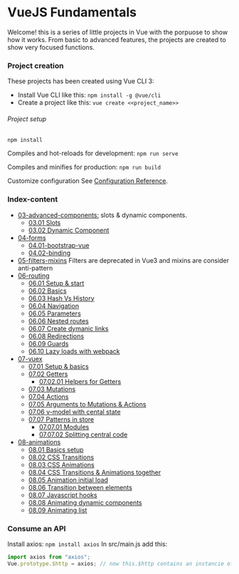 # VueJS Fundamentals

Welcome! this is a series of little projects in Vue with the porpuose to show how it works. From basic to advanced features, the projects are created to show very focused functions.

### Project creation

These projects has been created using Vue CLI 3:

 - Install Vue CLI like this: ```npm install -g @vue/cli```
 - Create a project like this: ```vue create <<project_name>>```

###### Project setup
```
npm install
```

Compiles and hot-reloads for development: ```npm run serve```

Compiles and minifies for production: ```npm run build```

Customize configuration
See [Configuration Reference](https://cli.vuejs.org/config/).

### Index-content
* [03-advanced-components:](https://github.com/mjbeli/WebDevelopment/tree/master/VueJS/03-advanced-components) slots & dynamic components. 
  * [03.01 Slots](https://github.com/mjbeli/WebDevelopment/tree/master/VueJS/03-advanced-components#0301-slots)  
  * [03.02 Dynamic Component](https://github.com/mjbeli/WebDevelopment/tree/master/VueJS/03-advanced-components#0302-dynamic-component)
* [04-forms](https://github.com/mjbeli/WebDevelopment/tree/master/VueJS/04-forms#04-forms)
  * [04.01-bootstrap-vue](https://github.com/mjbeli/WebDevelopment/tree/master/VueJS/04-forms#0401-bootstrap-vue)
  * [04.02-binding](https://github.com/mjbeli/WebDevelopment/tree/master/VueJS/04-forms#0402-binding)
* [05-filters-mixins]() Filters are deprecated in Vue3 and mixins are consider anti-pattern
* [06-routing](https://github.com/mjbeli/WebDevelopment/tree/master/VueJS/06-routing#06-routing)
  * [06.01 Setup & start](https://github.com/mjbeli/WebDevelopment/tree/master/VueJS/06-routing#0601-setup--start)
  * [06.02 Basics](https://github.com/mjbeli/WebDevelopment/tree/master/VueJS/06-routing#0602-basics)
  * [06.03 Hash Vs History](https://github.com/mjbeli/WebDevelopment/tree/master/VueJS/06-routing#0603-hash-vs-history)
  * [06.04 Navigation](https://github.com/mjbeli/WebDevelopment/tree/master/VueJS/06-routing#0604-navigation)
  * [06.05 Parameters](https://github.com/mjbeli/WebDevelopment/tree/master/VueJS/06-routing#0605-parameters)
  * [06.06 Nested routes](https://github.com/mjbeli/WebDevelopment/tree/master/VueJS/06-routing#0606-nested-routes)
  * [06.07 Create dymanic links](https://github.com/mjbeli/WebDevelopment/tree/master/VueJS/06-routing#0607-create-dymanic-links)
  * [06.08 Redirections](https://github.com/mjbeli/WebDevelopment/tree/master/VueJS/06-routing#0608-redirections)
  * [06.09 Guards](https://github.com/mjbeli/WebDevelopment/blob/master/VueJS/06-routing/README.md#0609-guards)
  * [06.10 Lazy loads with webpack](https://github.com/mjbeli/WebDevelopment/blob/master/VueJS/06-routing/README.md#0610-lazy-loads-with-webpack)
 * [07-vuex](https://github.com/mjbeli/WebDevelopment/tree/master/VueJS/06-routing#06-routing)
   * [07.01 Setup & basics](https://github.com/mjbeli/WebDevelopment/blob/master/VueJS/07-vuex/README.md#0701-setup--basics)
   * [07.02 Getters](https://github.com/mjbeli/WebDevelopment/blob/master/VueJS/07-vuex/README.md#0702-getters)
     * [07.02.01 Helpers for Getters](https://github.com/mjbeli/WebDevelopment/blob/master/VueJS/07-vuex/README.md#070201-helpers-for-getters)
   * [07.03 Mutations](https://github.com/mjbeli/WebDevelopment/blob/master/VueJS/07-vuex/README.md#0703-mutations)
   * [07.04 Actions](https://github.com/mjbeli/WebDevelopment/blob/master/VueJS/07-vuex/README.md#0704-actions)
   * [07.05 Arguments to Mutations & Actions](https://github.com/mjbeli/WebDevelopment/blob/master/VueJS/07-vuex/README.md#0705-arguments-to-mutations--actions)
   * [07.06 v-model with cental state](https://github.com/mjbeli/WebDevelopment/blob/master/VueJS/07-vuex/README.md#0706-v-model-with-cental-state)
   * [07.07 Patterns in store](https://github.com/mjbeli/WebDevelopment/blob/master/VueJS/07-vuex/README.md#0707-patterns-in-store)
     * [07.07.01 Modules](https://github.com/mjbeli/WebDevelopment/blob/master/VueJS/07-vuex/README.md#070701-modules)
     * [07.07.02 Splitting central code](https://github.com/mjbeli/WebDevelopment/blob/master/VueJS/07-vuex/README.md#070702-splitting-central-code)
* [08-animations](https://github.com/mjbeli/WebDevelopment/tree/master/VueJS/08-animations#08-animations)
   * [08.01 Basics setup](https://github.com/mjbeli/WebDevelopment/tree/master/VueJS/08-animations#0801-basics-setup)  
   * [08.02 CSS Transitions](https://github.com/mjbeli/WebDevelopment/tree/master/VueJS/08-animations#0802-css-transitions)
   * [08.03 CSS Animations](https://github.com/mjbeli/WebDevelopment/tree/master/VueJS/08-animations#0803-css-animations)
   * [08.04 CSS Transitions & Animations together](https://github.com/mjbeli/WebDevelopment/tree/master/VueJS/08-animations#0804-css-transitions--animations-together)
   * [08.05 Animation initial load](https://github.com/mjbeli/WebDevelopment/tree/master/VueJS/08-animations#0805-animation-initial-load)
   * [08.06 Transition between elements](https://github.com/mjbeli/WebDevelopment/tree/master/VueJS/08-animations#0806-transition-between-elements)
   * [08.07 Javascript hooks](https://github.com/mjbeli/WebDevelopment/tree/master/VueJS/08-animations#0807-javascript-hooks)
   * [08.08 Animating dynamic components](https://github.com/mjbeli/WebDevelopment/tree/master/VueJS/08-animations#0808-animating-dynamic-components)
   * [08.09 Animating list](https://github.com/mjbeli/WebDevelopment/tree/master/VueJS/08-animations#0809-animating-list)
     

### Consume an API

Install axios: ```npm install axios```
In src/main.js add this:
```javascript
import axios from "axios";
Vue.prototype.$http = axios; // now this.$http contains an instancie of axios, not vue-resource
```




